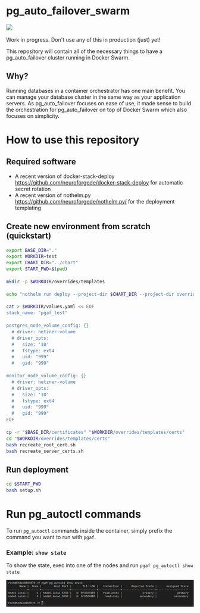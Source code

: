 # pg_auto_failover_swarm

![](https://img.shields.io/docker/pulls/neuroforgede/pgaf-swarm.svg)

Work in progress. Don't use any of this in production (just) yet!

This repository will contain all of the necessary things to have a pg_auto_failover cluster running in Docker Swarm.

## Why?

Running databases in a container orchestrator has one main benefit. You can manage your database cluster in the same way as your application servers.
As pg_auto_failover focuses on ease of use, it made sense to build the orchestration for pg_auto_failover on top of Docker Swarm which also focuses
on simplicity.

# How to use this repository

## Required software

- A recent version of docker-stack-deploy https://github.com/neuroforgede/docker-stack-deploy for automatic secret rotation
- A recent version of nothelm.py https://github.com/neuroforgede/nothelm.py/ for the deployment templating

## Create new environment from scratch (quickstart)

```bash
export BASE_DIR="."
export WORKDIR=test
export CHART_DIR="../chart"
export START_PWD=$(pwd)

mkdir -p $WORKDIR/overrides/templates

echo "nothelm run deploy --project-dir $CHART_DIR --project-dir overrides -f values.yaml" > $WORKDIR/setup.sh

cat > $WORKDIR/values.yaml << EOF
stack_name: "pgaf_test"

postgres_node_volume_config: {}
  # driver: hetzner-volume
  # driver_opts:
  #   size: '10'
  #   fstype: ext4
  #   uid: "999"
  #   gid: "999"

monitor_node_volume_config: {}
  # driver: hetzner-volume
  # driver_opts:
  #   size: '10'
  #   fstype: ext4
  #   uid: "999"
  #   gid: "999"
EOF

cp -r "$BASE_DIR/certificates" "$WORKDIR/overrides/templates/certs"
cd "$WORKDIR/overrides/templates/certs"
bash recreate_root_cert.sh
bash recreate_server_certs.sh
```

## Run deployment

```bash
cd $START_PWD
bash setup.sh
```

# Run pg_autoctl commands

To run `pg_autoctl` commands inside the container, simply prefix the command you want to run with `pgaf`.
### Example: `show state`

To show the state, exec into one of the nodes and run `pgaf pg_autoctl show state`

![](./images/show_state.png)